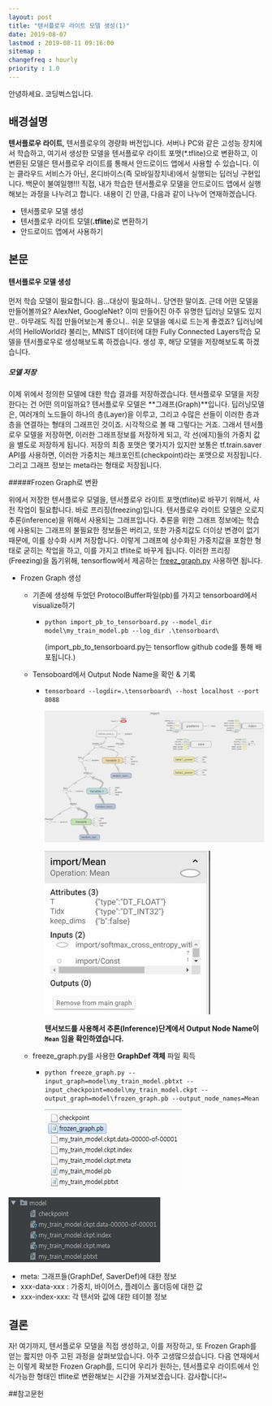 ```yaml
---
layout: post
title: "텐서플로우 라이트 모델 생성(1)"
date: 2019-08-07
lastmod : 2019-08-11 09:16:00
sitemap :
changefreq : hourly
priority : 1.0
---
```


안녕하세요. 코딩벅스입니다.

## 배경설명



 **텐서플로우 라이트**, 텐서플로우의 경량화 버전입니다. 서버나 PC와 같은 고성능 장치에서 학습하고, 여기서 생성한 모델을 텐서플로우 라이트 포맷(*.tflite)으로 변환하고, 이 변환된 모델은 텐서플로우 라이트를 통해서 안드로이드 앱에서 사용할 수 있습니다. 이는 클라우드 서비스가 아닌, 온디바이스(즉 모바일장치내)에서 실행되는 딥러닝 구현입니다. 백문이 불여일행!!! 직접, 내가 학습한 텐서플로우 모델을 안드로이드 앱에서 실행해보는 과정을 나누려고 합니다. 내용이 긴 만큼, 다음과 같이 나누어 연재하겠습니다.  

* 텐서플로우 모델 생성
* 텐서플로우 라이트 모델(**.tflite**)로 변환하기
* 안드로이드 앱에서 사용하기

## 본문



#### 텐서플로우 모델 생성

 먼저 학습 모델이 필요합니다. 음...대상이 필요하니.. 당연한 말이죠. 근데 어떤 모델을 만들어볼까요? AlexNet, GoogleNet? 이미 만들어진 아주 유명한 딥러닝 모델도 있지만.. 아무래도 직접 만들어보는게 좋으니.. 쉬운 모델을 예시로 드는게 좋겠죠? 딥러닝에서의 HelloWorld라 불리는, MNIST 데이터에 대한 Fully Connected Layers학습 모델을 텐서플로우로 생성해보도록 하겠습니다. 생성 후, 해당 모델을 저장해보도록 하겠습니다.

##### 모델 저장

 이제 위에서 정의한 모델에 대한 학습 결과를 저장하겠습니다. 텐서플로우 모델을 저장한다는 건 어떤 의미일까요? 텐서플로우 모델은 **그래프(Graph)**입니다. 딥러닝모델은, 여러개의 노드들이 하나의 층(Layer)을 이루고, 그리고 수많은 선들이 이러한 층과 층을 연결하는 형태의 그래프인 것이죠.  시각적으로 볼 때 그렇다는 거죠. 그래서 텐서플로우 모델을 저장하면, 이러한 그래프정보를 저장하게 되고, 각 선(에지)들의 가중치 값을 별도로 저장하게 됩니다. 저장의 최종 포맷은 몇가지가 있지만 보통은 tf.train.saver API를 사용하면, 이러한 가중치는 체크포인트(checkpoint)라는 포맷으로 저장됩니다. 그리고 그래프 정보는 meta라는 형태로 저장됩니다. 

#####Frozen Graph로 변환

 위에서 저장한 텐서플로우 모델을, 텐서플로우 라이트 포맷(tflite)로 바꾸기 위해서, 사전 작업이 필요합니다. 바로 프리징(freezing)입니다. 텐서플로우 라이트 모델은 오로지 추론(inference)을 위해서 사용되는 그래프입니다. 추론을 위한 그래프 정보에는 학습에 사용되는 그래프의 불필요한 정보들은 버리고, 또한 가중치값도 더이상 변경이 없기때문에, 이를 상수화 시켜 저장합니다. 이렇게 그래프에 상수화된 가중치값을 포함한 형태로 굳히는 작업을 하고, 이를 가지고 tflite로 바꾸게 됩니다. 이러한 프리징(Freezing)을 돕기위해, tensorflow에서 제공하는 [freez_graph.py](https://github.com/tensorflow/tensorflow/blob/master/tensorflow/python/tools/freeze_graph.py) 사용하면 됩니다. 

* Frozen Graph 생성

  * 기존에 생성해 두었던 ProtocolBuffer파일(pb)를 가지고 tensorboard에서 visualize하기

    * `python import_pb_to_tensorboard.py --model_dir model\my_train_model.pb --log_dir .\tensorboard\`

      (import_pb_to_tensorboard.py는 tensorflow github code를 통해 배포됩니다.)

  * Tensoboard에서 Output Node Name을 확인 & 기록 

    * `tensorboard --logdir=.\tensorboard\ --host localhost --port 8088`

      ![tensorboard_1](https://github.com/junimnjw/junimnjw.github.io/blob/master/assets/img/tensorboard_1.JPG?raw=true)

      ![tensorboard2](https://github.com/junimnjw/junimnjw.github.io/blob/master/assets/img/tensorboard_2.JPG?raw=true)

      **텐서보드를 사용해서 추론(Inference)단계에서 Output Node Name이 `Mean` 임을 확인하였습니다.**


  * freeze_graph.py를 사용한 **GraphDef 객체** 파일 획득

    * `python freeze_graph.py --input_graph=model\my_train_model.pbtxt --input_checkpoint=model\my_train_model.ckpt --output_graph=model\frozen_graph.pb --output_node_names=Mean`

      ![결과](https://github.com/junimnjw/junimnjw.github.io/blob/master/assets/img/freezed.JPG?raw=true)


![freezing 이전의 저장된 checkpoint 파일들](https://github.com/junimnjw/junimnjw.github.io/blob/master/assets/img/ckptfile.JPG?raw=true)

* meta: 그래프들(GraphDef, SaverDef)에 대한 정보
* xxx-data-xxx : 가중치, 바이어스, 플레이스 홀더등에 대한 값
* xxx-index-xxx: 각 텐서와 값에 대한 테이블 정보

## 결론

 자! 여기까지, 텐서플로우 모델을 직접 생성하고, 이를 저장하고, 또 Frozen Graph를 얻는 짧지만 아주 고된 과정을 살펴보았습니다. 아주 고생많으셨습니다. 다음 연재에서는 이렇게 확보한 Frozen Graph를, 드디어 우리가 원하는, 텐서플로우 라이트에서 인식가능한 형태인 tflite로 변환해보는 시간을 가져보겠습니다. 감사합니다!~

##참고문헌

[1]:https://medium.com/@prasadpal107/saving-freezing-optimizing-for-inference-restoring-of-tensorflow-models-b4146deb21b5 "How to store, save and freeze a model"
[2]: https://eehoeskrap.tistory.com/343 "ckpt, pb 그리고 pbtxt의 차이점"
[3]: https://gusrb.tistory.com/21 "ckpt를 pb로 변환하는 방법"